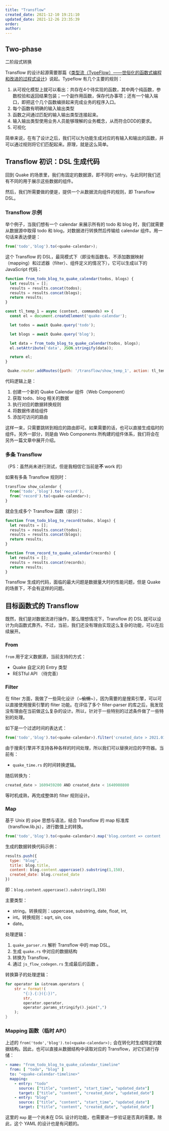 ```yaml
---
title: "Transflow"
created_date: 2021-12-10 19:21:10
updated_date: 2021-12-26 23:35:39
order: 
author: 
---
```


## Two-phase

二阶段式转换

Transflow 的设计起源需要那篇《[类型流（TypeFlow）——世俗化的函数式编程和改进的过程式设计](https://zhuanlan.zhihu.com/p/341089716)》说起。Typeflow 有几个主要的规则：


1. 从可视化模型上就可以看出：共存在4个待实现的函数，其中两个纯函数，参数校验和返回结果包装；一个副作用函数，保存代办事项；还有一个输入端口，即把这个几个函数编排起来完成业务的程序入口。
2. 每个函数有明确的输入输出类型
3. 函数之间通过匹配的输入输出类型连接起来。
4. 输入输出类型使用业务人员能够理解的业务概念，从而符合DDD的要求。
5. 可视化

简单来说，在有了设计之后，我们可以为功能生成对应的有输入和输出的函数，并可以通过规则将它们匹配起来。原理，就是这么简单。

## Transflow 初识：DSL 生成代码

回到 Quake 的场景里，我们有固定的数据源，即不同的 entry。与此同时我们还有不同的用于展示这些数据的组件。

然后，我们所需要做的便是，提供一个从数据流向组件的规则，即 Transflow DSL。

### Transflow 示例

举个例子，当我们想有一个 calendar 来展示所有的 todo 和 blog 时，我们就需要从数据源中取得 todo 和 blog，对数据进行转换然后传输给 calendar 组件。用一句话来表达便是：

```javascript
from('todo','blog').to(<quake-calendar>);
```

这个 Transflow 的 DSL，最简模式下（即没有函数名、不添加数据映射（mapping）和过滤器（filter）、组件定义的情况下），它可以生成以下的 JavaScript  代码：

```javascript
function from_todo_blog_to_quake_calendar(todos, blogs) {
  let results = [];
  results = results.concat(todos);
  results = results.concat(blogs);
  return results;
}

const tl_temp_1 = async (context, commands) => {
  const el = document.createElement('quake-calendar');

  let todos = await Quake.query('todo');

  let blogs = await Quake.query('blog');

  let data = from_todo_blog_to_quake_calendar(todos, blogs);
  el.setAttribute('data', JSON.stringify(data));

  return el;
}

 Quake.router.addRoutes({path: '/transflow/show_temp_1', action: tl_temp_1 },)
```

代码逻辑上是：


1. 创建一个新的 Quake Calendar 组件（Web Component）
2. 获取 todo、blog 相关的数据
3. 执行对应的数据转换规则
4. 将数据传递给组件
5. 添加可访问的路由

这样一来，只需要跳转到相应的路由即可。如果需要的话，也可以直接生成临时的组件。另外一部分，则是由 Web Components 所构建的组件体系，我们将会在另外一篇文章中展开介绍。

### 多条 Transflow

（PS：虽然尚未进行测试，但是我相信它当前是**不** work 的）

如果有多条 Transflow 规则时：

```javascript
transflow show_calendar {
  from('todo','blog').to('record'),
  from('record').to(<quake-calendar>);
}
```

就会生成多个 Transflow 函数（部分）：

```javascript
function from_todo_blog_to_record(todos, blogs) {
  let results = [];
  results = results.concat(todos);
  results = results.concat(blogs);
  return results;
}

function from_record_to_quake_calendar(records) {
  let results = [];
  results = results.concat(records);
  return results;
}
```

Transflow 生成的代码，面临的最大问题是数据量大时的性能问题，但是 Quake 的场景下，不会有这样的问题。

## 目标函数式的 Transflow

既然，我们是对数据流进行操作，那么理想情况下，Transflow 的 DSL 就可以设计为向函数式靠齐。不过，当前，我们还没有理由实现这么复杂的功能，可以在后续展开。

### From

`from` 用于定义数据源，当前支持的方式：

* Quake 自定义的 Entry 类型
* RESTful  API （待完善）

### Filter

在 filter 方面，我做了一些简化设计（\~~~偷懒~~\~），因为需要的是搜索引擎，可以可以直接使用搜索引擎的 fliter 功能。在评估了多个 filter-parser 的库之后，我发现没有理由在当前做这么复杂的设计。所以，针对于一些特别的过滤条件做了一些特别的处理。

如下是一个过滤时间的表达式：

```javascript
from('todo','blog').to(<quake-calendar>).filter('created_date > 2021.01.01 AND created_date < 2021.12.31')
```

由于搜索引擎并不支持各种各样的时间处理，所以我们可以替换对应的字符器。当前有：

* `quake_time.rs` 的时间转换逻辑。

随后转换为：

```javascript
created_date > 1609459200 AND created_date < 1640908800
```

等时机成熟，再完成整体的 filter 规则设计。

### Map

基于 Unix 的 pipe 思想与语法，结合 Transflow 的 map 标准库（transflow.lib.js），进行数值上的转换。

```javascript
from('todo','blog').to(<quake-calendar>).map('blog.content => content | uppercase | substring(1, 150)')
```

生成的数据转换代码示例：

```javascript
results.push({
  type: "blog",
  title: blog.title,
  content: blog.content.uppercase().substring(1,150),
  created_date: blog.created_date
})
```

即：`blog.content.uppercase().substring(1,150)`

主要类型：

* string。转换规则：uppercase, substring, date, float, int,
* int。转换规则：sqrt, sin, cos
* date。

处理逻辑：


1. `quake_parser.rs` 解析 Transflow 中的 map DSL。
2. 生成 `quake.rs` 中对应的数据结构
3. 转换为 Transflow，
4. 通过 `js_flow_codegen.rs` 生成最后的函数 。

转换算子的处理逻辑：

```rust
for operator in &stream.operators {
    str = format!(
        "{:}.{:}({:})",
        str,
        operator.operator,
        operator.params_stringify().join(",")
    );
}
```

### Mapping 函数（临时 API）

上述的 `from('todo','blog').to(<quake-calendar>);` 会在转化时生成特定的数据结构。因此，也可以直接从数据结构中读取对应的 Transflow，对它们进行存储：

```yaml
- name: "from_todo_blog_to_quake_calendar_timeline"
  from: [ "todo", "blog" ]
  to: "<quake-calendar-timeline>"
  mapping:
    - entry: "todo"
      source: ["title", "content", "start_time", "updated_date"]
      target: ["title", "content", "created_date", "updated_date"]
    - entry: "blog"
      source: ["title", "content", "start_time", "updated_date"]
      target: ["title", "content", "created_date", "updated_date"]
```

这里的 `map` 是一个尚未在 DSL 设计的功能，也需要进一步验证是否真的需要。除此，这个 YAML 的设计也是有问题的。

### 